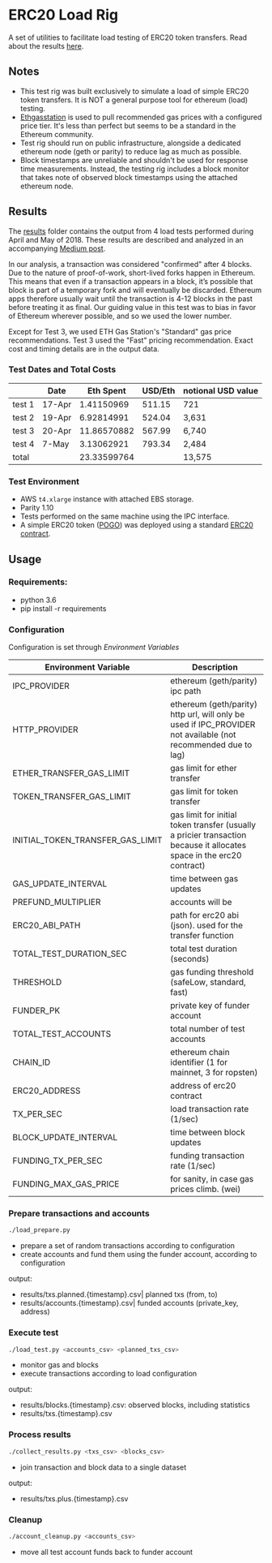 # ERC20 Load Rig

A set of utilities to facilitate load testing of ERC20 token transfers. Read about the results [here]().

## Notes

- This test rig was built exclusively to simulate a load of simple ERC20 token transfers. It is NOT a
general purpose tool for ethereum (load) testing.
- [Ethgasstation](https://ethgasstation.info/) is used to pull recommended gas prices with a configured price tier. It's less than perfect but seems
to be a standard in the Ethereum community.
- Test rig should run on public infrastructure, alongside a dedicated ethereum node (geth or parity) to reduce lag as
much as possible.
- Block timestamps are unreliable and shouldn't be used for response time measurements. Instead, the testing rig includes
a block monitor that takes note of observed block timestamps using the attached ethereum node.  
 
## Results

The [results](results) folder contains the output from 4 load tests performed during April and May of 2018. These results
are described and analyzed in an accompanying [Medium post](). 

In our analysis, a transaction was considered "confirmed" after 4 blocks. Due to the nature of proof-of-work, short-lived forks happen in Ethereum. This means that even if a transaction appears in a block, it’s possible that block is part of a temporary fork and will eventually be discarded. Ethereum apps therefore usually wait until the transaction is 4-12 blocks in the past before treating it as final. Our guiding value in this test was to bias in favor of Ethereum wherever possible, and so we used the lower number.

Except for Test 3, we used ETH Gas Station's "Standard" gas price recommendations. Test 3 used the "Fast" pricing recommendation. Exact cost and timing details are in the output data.

### Test Dates and Total Costs
&nbsp;|Date|Eth Spent|USD/Eth|notional USD value
---|---|---|---|---
test 1|17-Apr|1.41150969|511.15|721
test 2|19-Apr|6.92814991|524.04|3,631
test 3|20-Apr|11.86570882|567.99|6,740
test 4|7-May|3.13062921|793.34|2,484
total| |23.33599764| |13,575


### Test Environment
- AWS `t4.xlarge` instance with attached EBS storage.
- Parity 1.10 
- Tests performed on the same machine using the IPC interface. 
- A simple ERC20 token ([POGO](https://etherscan.io/token/0x47a16e51bcc89c0015622fe83eb482a4522f6c5c?a=0x96b5ab24da10c8c38dac32b305cad76a99fb4a36)) 
was deployed using a standard [ERC20 contract](contract/POGO.sol).

## Usage

### Requirements:

- python 3.6
- pip install -r requirements

### Configuration

Configuration is set through *Environment Variables*

Environment Variable|Description
---|---
IPC_PROVIDER | ethereum (geth/parity) ipc path 
HTTP_PROVIDER| ethereum (geth/parity) http url, will only be used if IPC_PROVIDER not available (not recommended due to lag)
ETHER_TRANSFER_GAS_LIMIT| gas limit for ether transfer
TOKEN_TRANSFER_GAS_LIMIT| gas limit for token transfer
INITIAL_TOKEN_TRANSFER_GAS_LIMIT| gas limit for initial token transfer (usually a pricier transaction because it allocates space in the erc20 contract)
GAS_UPDATE_INTERVAL| time between gas updates
PREFUND_MULTIPLIER| accounts will be 
ERC20_ABI_PATH| path for erc20 abi (json). used for the transfer function       
TOTAL_TEST_DURATION_SEC| total test duration (seconds)
THRESHOLD| gas funding threshold (safeLow, standard, fast)
FUNDER_PK| private key of funder account
TOTAL_TEST_ACCOUNTS| total number of test accounts
CHAIN_ID| ethereum chain identifier (1 for mainnet, 3 for ropsten)
ERC20_ADDRESS| address of erc20 contract
TX_PER_SEC| load transaction rate (1/sec) 
BLOCK_UPDATE_INTERVAL| time between block updates
FUNDING_TX_PER_SEC| funding transaction rate (1/sec)
FUNDING_MAX_GAS_PRICE| for sanity, in case gas prices climb. (wei)


### Prepare transactions and accounts

```bash
./load_prepare.py
```
- prepare a set of random transactions according to configuration
- create accounts and fund them using the funder account, according to configuration

output: 
- results/txs.planned.{timestamp}.csv| planned txs (from, to)
- results/accounts.{timestamp}.csv| funded accounts (private_key, address)

### Execute test

```bash
./load_test.py <accounts_csv> <planned_txs_csv>
```
- monitor gas and blocks
- execute transactions according to load configuration

output: 
- results/blocks.{timestamp}.csv: observed blocks, including statistics
- results/txs.{timestamp}.csv

### Process results

```bash
./collect_results.py <txs_csv> <blocks_csv>
```
- join transaction and block data to a single dataset

output: 
- results/txs.plus.{timestamp}.csv

### Cleanup

```bash
./account_cleanup.py <accounts_csv>
```
- move all test account funds back to funder account
